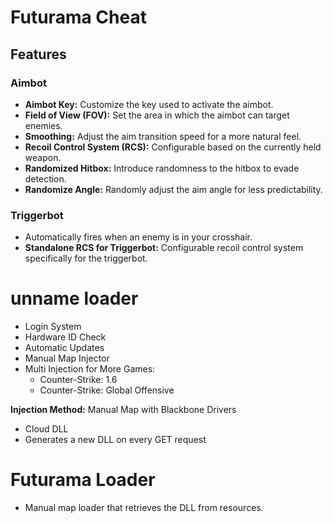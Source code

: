 # Futurama Cheat

## Features

### Aimbot
- **Aimbot Key:** Customize the key used to activate the aimbot.
- **Field of View (FOV):** Set the area in which the aimbot can target enemies.
- **Smoothing:** Adjust the aim transition speed for a more natural feel.
- **Recoil Control System (RCS):** Configurable based on the currently held weapon.
- **Randomized Hitbox:** Introduce randomness to the hitbox to evade detection.
- **Randomize Angle:** Randomly adjust the aim angle for less predictability.

### Triggerbot
- Automatically fires when an enemy is in your crosshair.
- **Standalone RCS for Triggerbot:** Configurable recoil control system specifically for the triggerbot.

# unname loader

- Login System
- Hardware ID Check
- Automatic Updates
- Manual Map Injector
- Multi Injection for More Games:
  - Counter-Strike: 1.6
  - Counter-Strike: Global Offensive

**Injection Method:** Manual Map with Blackbone Drivers

- Cloud DLL
- Generates a new DLL on every GET request


# Futurama Loader

- Manual map loader that retrieves the DLL from resources.
